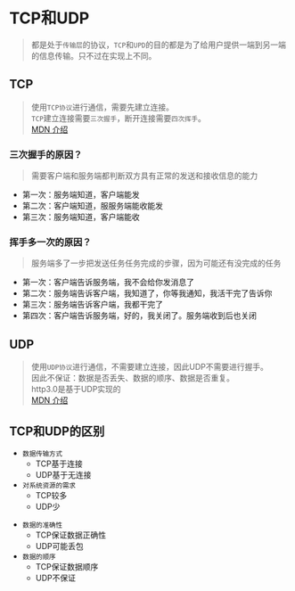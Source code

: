 # TCP和UDP
> 都是处于`传输层`的协议，`TCP`和`UPD`的目的都是为了给用户提供一端到另一端的信息传输。只不过在实现上不同。

## TCP
> 使用`TCP协议`进行通信，需要先建立连接。  
> `TCP`建立连接需要`三次握手`，断开连接需要`四次挥手`。  
> [MDN 介绍](https://developer.mozilla.org/zh-CN/docs/Glossary/TCP)

### 三次握手的原因？
> 需要客户端和服务端都判断双方具有正常的发送和接收信息的能力

+ 第一次：服务端知道，客户端能发
+ 第二次：客户端知道，服服务端能收能发
+ 第三次：服务端知道，客户端能收

### 挥手多一次的原因？
> 服务端多了一步把发送任务任务完成的步骤，因为可能还有没完成的任务

+ 第一次：客户端告诉服务端，我不会给你发消息了
+ 第二次：服务端告诉客户端，我知道了，你等我通知，我活干完了告诉你
+ 第三次：服务端告诉客户端，我都干完了
+ 第四次：客户端告诉服务端，好的，我关闭了。服务端收到后也关闭

## UDP
> 使用`UDP协议`进行通信，不需要建立连接，因此UDP不需要进行握手。  
> 因此不保证：数据是否丢失、数据的顺序、数据是否重复。  
> http3.0是基于UDP实现的  
> [MDN 介绍](https://developer.mozilla.org/zh-CN/docs/Glossary/UDP)

## TCP和UDP的区别
+ `数据传输方式`
  + TCP基于连接
  + UDP基于无连接
+ `对系统资源的需求`
  + TCP较多
  + UDP少
<!-- + `信息传输的模式`
  + TCP数据报模式 
  + UDP流模式 -->
+ `数据的准确性`
  + TCP保证数据正确性
  + UDP可能丢包
+ `数据的顺序`
  + TCP保证数据顺序
  + UDP不保证

